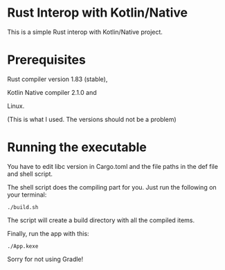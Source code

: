 # Rust Interop with Kotlin/Native

This is a simple Rust interop with Kotlin/Native project.

# Prerequisites
Rust compiler version 1.83 (stable),
 
Kotlin Native compiler 2.1.0 and

Linux. 

(This is what I used. The versions should not be a problem)

# Running the executable

You have to edit libc version in Cargo.toml and the file paths in the def file
and shell script.

The shell script does the compiling part for you. Just run the following on your terminal:

```
./build.sh
```

The script will create a build directory with all the compiled items.

Finally, run the app with this:

```
./App.kexe
```

Sorry for not using Gradle!

